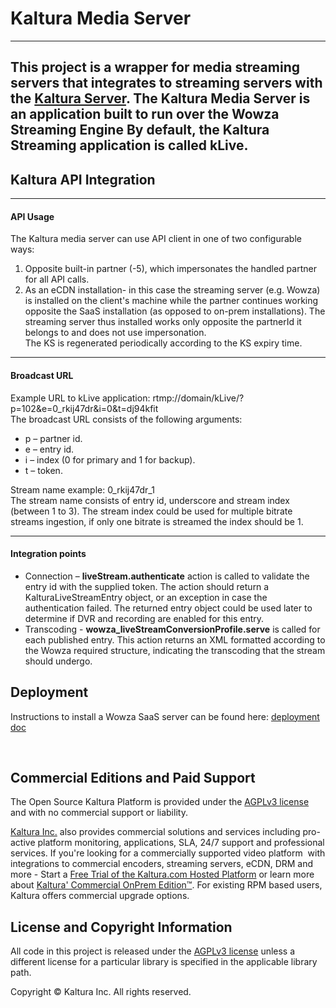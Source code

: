 Kaltura Media Server   
==========================
---
This project is a wrapper for media streaming servers that integrates to streaming servers with the [Kaltura Server](https://github.com/kaltura/server). 
The Kaltura Media Server is an application built to run over the Wowza Streaming Engine
By default, the Kaltura Streaming application is called **kLive**.
---

Kaltura API Integration
---
---
#### API Usage ####
The Kaltura media server can use API client in one of two configurable ways:
1.	Opposite built-in partner (-5), which impersonates the handled partner for all API calls.
2.	As an eCDN installation- in this case the streaming server (e.g. Wowza) is installed on the client's machine while the partner continues working opposite the SaaS installation (as opposed to on-prem installations). The streaming server thus installed works only opposite the partnerId it belongs to and does not use impersonation.  
The KS is regenerated periodically according to the KS expiry time.  

---

#### Broadcast URL ####
Example URL to kLive application: rtmp://domain/kLive/?p=102&e=0_rkij47dr&i=0&t=dj94kfit  
The broadcast URL consists of the following arguments:
*	p – partner id.
*	e – entry id.
*	i – index (0 for primary and 1 for backup).
*	t – token.

Stream name example: 0_rkij47dr_1  
The stream name consists of entry id, underscore and stream index (between 1 to 3).
The stream index could be used for multiple bitrate streams ingestion, if only one bitrate is streamed the index should be 1.  

---

#### Integration points ####
* Connection – **liveStream.authenticate** action is called to validate the entry id with the supplied token.
The action should return a KalturaLiveStreamEntry object, or an exception in case the authentication failed.
The returned entry object could be used later to determine if DVR and recording are enabled for this entry.
* Transcoding - **wowza_liveStreamConversionProfile.serve** is called for each published entry. This action returns an XML formatted according to the Wowza required structure, indicating the transcoding that the stream should undergo.

## Deployment ##
Instructions to install a Wowza SaaS server can be found here:
[deployment doc](deployment.md)

<br>

## Commercial Editions and Paid Support ##

The Open Source Kaltura Platform is provided under the [AGPLv3 license](http://www.gnu.org/licenses/agpl-3.0.html) and with no
commercial support or liability.  

[Kaltura Inc.](http://corp.kaltura.com) also provides commercial solutions and services including pro-active platform monitoring,
applications, SLA, 24/7 support and professional services. If you're looking for a commercially supported video platform  with
integrations to commercial encoders, streaming servers, eCDN, DRM and more - Start a [Free Trial of the Kaltura.com Hosted
Platform](http://corp.kaltura.com/free-trial) or learn more about [Kaltura' Commercial OnPrem
Edition™](http://corp.kaltura.com/Deployment-Options/Kaltura-On-Prem-Edition). For existing RPM based users, Kaltura offers
commercial upgrade options.


## License and Copyright Information
All code in this project is released under the [AGPLv3 license](http://www.gnu.org/licenses/agpl-3.0.html) unless a different license for a particular library is specified in the applicable library path.


Copyright © Kaltura Inc. All rights reserved.

